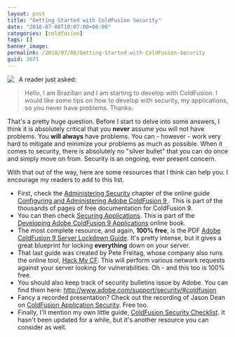 ```yaml
---
layout: post
title: "Getting Started with ColdFusion Security"
date: "2010-07-08T10:07:00+06:00"
categories: [coldfusion]
tags: []
banner_image: 
permalink: /2010/07/08/Getting-Started-with-ColdFusion-Security
guid: 3871
---
```


<img src="https://static.raymondcamden.com/images/cfjedi/security.jpg" align="left" style="margin-right: 10px"/> A reader just asked:

<blockquote>
Hello, I am Brazilian and I am starting to develop with ColdFusion. I would like some tips on how to develop with security, my applications, so you never have problems. Thanks.
<br/>
</blockquote>

That's a pretty huge question. Before I start to delve into some answers, I think it is absolutely critical that you <b>never</b> assume you will not have problems. You <b>will always</b> have problems. You can - however - work very hard to mitigate and minimize your problems as much as possible. When it comes to security, there is absolutely no "silver bullet" that you can do once and simply move on from. Security is an ongoing, ever present concern. 

With that out of the way, here are some resources that I think can help you. I encourage my readers to add to this list. 

<ul>
<li>First, check the <a href="http://help.adobe.com/en_US/ColdFusion/9.0/Admin/WSc3ff6d0ea77859461172e0811cbf364104-7ff2.html">Administering Security</a> chapter of the online guide <a href="http://help.adobe.com/en_US/ColdFusion/9.0/Admin/index.html">Configuring and Administering Adobe ColdFusion 9 </a>. This is part of the thousands of pages of free documentation for ColdFusion 9.
<li>You can then check <a href="http://help.adobe.com/en_US/ColdFusion/9.0/Developing/WSc3ff6d0ea77859461172e0811cbec22c24-7e34.html">Securing Applications</a>. This is part of the <a href="http://help.adobe.com/en_US/ColdFusion/9.0/Developing/index.html">Developing Adobe ColdFusion 9 Applications</a> online book.
<li>The most complete resource, and again, <b>100% free</b>, is the PDF <a href="http://www.adobe.com/products/coldfusion/whitepapers/pdf/91025512_cf9_lockdownguide_wp_ue.pdf">Adobe ColdFusion 9 Server Lockdown Guide</a>. It's pretty intense, but it gives a great blueprint for locking <b>everything</b> down on your server. 
<li>That last guide was created by Pete Freitag, whose company also runs the online tool, <a href="http://hackmycf.com/">Hack My CF</a>. This will perform various network requests against your server looking for vulnerabilities. Oh - and this too is 100% free. 
<li>You should also keep track of security bulletins issue by Adobe. You can find them here: <a href="http://www.adobe.com/support/security/#coldfusion">http://www.adobe.com/support/security/#coldfusion</a>
<li>Fancy a recorded presentation? Check out the recording of Jason Dean on <a href="http://adobechats.adobe.acrobat.com/p90448467/">ColdFusion Application Security</a>. Free too. 
<li>Finally, I'll mention my own little guide, <a href="http://www.raymondcamden.com/coldfusionsecuritychecklist.cfm">ColdFusion Security Checklist</a>. It hasn't been updated for a while, but it's another resource you can consider as well.
</ul>